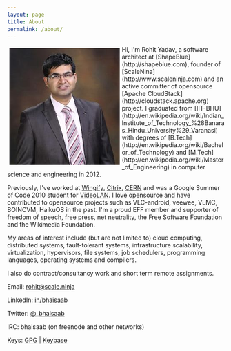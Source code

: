 ```yaml
---
layout: page
title: About
permalink: /about/
---
```


<img align="left" style="padding: 5px;" src="/assets/img/avatar.jpg"/>
Hi, I'm Rohit Yadav, a software architect at [ShapeBlue](http://shapeblue.com),
founder of [ScaleNina](http://www.scaleninja.com) and an active committer of
opensource [Apache CloudStack](http://cloudstack.apache.org) project.
I graduated from [IIT-BHU](http://en.wikipedia.org/wiki/Indian_Institute_of_Technology_%28Banaras_Hindu_University%29_Varanasi)
with degrees of [B.Tech](http://en.wikipedia.org/wiki/Bachelor_of_Technology) and
[M.Tech](http://en.wikipedia.org/wiki/Master_of_Engineering) in computer science
and engineering in 2012.

Previously, I've worked at [Wingify](http://wingify.com), [Citrix](http://citrix.com),
[CERN](http://ph-dep-sft.web.cern.ch) and was a Google Summer of Code 2010 student for
[VideoLAN](http://videolan.org). I love opensource and have contributed to
opensource projects such as VLC-android, veewee, VLMC, BOINCVM, HaikuOS in the
past. I'm a proud EFF member and supporter of freedom of speech, free press, net
neutrality, the Free Software Foundation and the Wikimedia Foundation.

My areas of interest include (but are not limited to) cloud computing, distributed
systems, fault-tolerant systems, infrastructure scalability, virtualization, hypervisors,
file systems, job schedulers, programming languages, operating systems and compilers.

I also do contract/consultancy work and short term remote assignments.

Email: <rohit@scale.ninja>

LinkedIn: [in/bhaisaab](https://www.linkedin.com/in/bhaisaab)

Twitter: [@_bhaisaab](https://twitter.com/_bhaisaab)

IRC: bhaisaab (on freenode and other networks)

Keys: [GPG](https://keybase.io/bhaisaab/key.asc) | [Keybase](https://keybase.io/bhaisaab)

